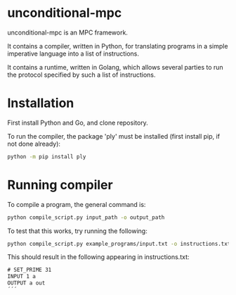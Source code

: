 # unconditional-mpc
unconditional-mpc is an MPC framework.

It contains a compiler, written in Python, for translating programs in a simple imperative language into a list of instructions.

It contains a runtime, written in Golang, which allows several parties to run the protocol specified by such a list of instructions. 

# Installation
First install Python and Go, and clone repository.

To run the compiler, the package 'ply' must be installed (first install pip, if not done already):
```bash
python -m pip install ply
```

# Running compiler
To compile a program, the general command is:
```bash
python compile_script.py input_path -o output_path
```
To test that this works, try running the following:
```bash
python compile_script.py example_programs/input.txt -o instructions.txt
```
This should result in the following appearing in instructions.txt:

```txt
# SET_PRIME 31
INPUT 1 a
OUTPUT a out
´´´
